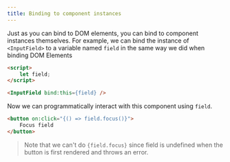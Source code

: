 ```yaml
---
title: Binding to component instances
---
```


Just as you can bind to DOM elements, you can bind to component instances themselves. For example, we can bind the instance of `<InputField>` to a variable named `field` in the same way we did when binding DOM Elements

```html
<script>
	let field;
</script>

<InputField bind:this={field} />
```

Now we can programmatically interact with this component using `field`.

```html
<button on:click="{() => field.focus()}">
	Focus field
</button>
```

> Note that we can't do `{field.focus}` since field is undefined when the button is first rendered and throws an error.
